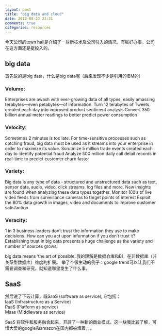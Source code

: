 ```yaml
---
layout: post
title: "big data and cloud"
date: 2012-08-23 23:31
comments: true
categories: resources
---
```


今天公司的town hall是介绍了一些新技术及公司引入的情况。有钱好办事，公司在这方面还是挺投入的。

## big data
首先说的是big data，什么是big data呢（后来发现不少是引用的IBM的）
### Volume: 
Enterprises are awash with ever-growing data of all types, easily amassing terabytes—even petabytes—of information.
Turn 12 terabytes of Tweets created each day into improved product sentiment analysis
Convert 350 billion annual meter readings to better predict power consumption

### Velocity: 
Sometimes 2 minutes is too late. For time-sensitive processes such as catching fraud, big data must be used as it streams into your enterprise in order to maximize its value.
Scrutinize 5 million trade events created each day to identify potential fraud
Analyze 500 million daily call detail records in real-time to predict customer churn faster

### Variety: 
Big data is any type of data - structured and unstructured data such as text, sensor data, audio, video, click streams, log files and more. New insights are found when analyzing these data types together.
Monitor 100’s of live video feeds from surveillance cameras to target points of interest
Exploit the 80% data growth in images, video and documents to improve customer satisfaction

### Veracity: 
1 in 3 business leaders don’t trust the information they use to make decisions. How can you act upon information if you don’t trust it? Establishing trust in big data presents a huge challenge as the variety and number of sources grows.

big data means ‘the art of possible'.我的理解是数据仓库和BI，在非数据库（非关系型数据库）维度的扩展。
举了个很生动的例子：google trend可以让我们不需要调查和研究，就知道哪里发生了什么事。

## SaaS
然后说了下云计算，既SaaS (software as service), 它包括： 	
IaaS (Infrastructure as a Service) 	
PaaS (Platform as service) 	
Maas (Middleware as service) 	

SaaS 将软件和服务融合起来，开辟了一种新的商业模式。这一块我比较了解，可惜大爱的google和amazon在国内都被墙着。。。

